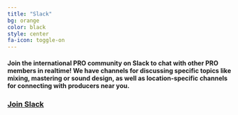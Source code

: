 ```yaml
---
title: "Slack"
bg: orange
color: black
style: center
fa-icon: toggle-on
---
```


#### Join the international PRO community on Slack to chat with other PRO members in realtime! We have channels for discussing specific topics like mixing, mastering or sound design, as well as location-specific channels for connecting with producers near you.

### [Join Slack](http://join-pro.herokuapp.com/) 
